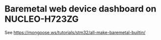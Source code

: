 # Baremetal web device dashboard on NUCLEO-H723ZG

See https://mongoose.ws/tutorials/stm32/all-make-baremetal-builtin/

